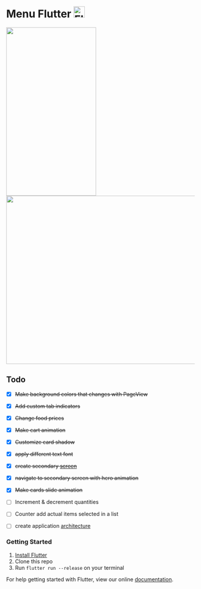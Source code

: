 # Menu Flutter  <img src="https://flutter.io/images/flutter-mark-square-100.png" alt="Flutter" width="30" height="30" />



<img src="https://github.com/braulio94/menu/blob/master/screenshots/screenshot.png" width="240" height="450">                      [<img src="https://github.com/braulio94/menu_flutter/blob/master/screenshots/preview.gif" width="600" height="450">](https://goo.gl/jChLBV)



## Todo

- [x] ~~Make background colors that changes with PageView~~
- [x] ~~Add custom tab indicators~~
- [x] ~~Change food prices~~
- [x] ~~Make cart animation~~
- [x] ~~Customize card shadow~~
- [x] ~~apply different text font~~
- [x] ~~create secondary [screen](https://www.uplabs.com/posts/about-us-ramen-restaurant-app)~~
- [x] ~~navigate to secondary screen with hero animation~~
- [x] ~~Make cards slide animation~~
- [ ] Increment & decrement quantities
- [ ] Counter add actual items selected in a list
- [ ] create application [architecture](https://github.com/brianegan/flutter_architecture_samples)


### Getting Started

1. [Install Flutter](https://flutter.io/setup/)
2. Clone this repo
3. Run `flutter run --release` on your terminal



For help getting started with Flutter, view our online
[documentation](http://flutter.io/).



